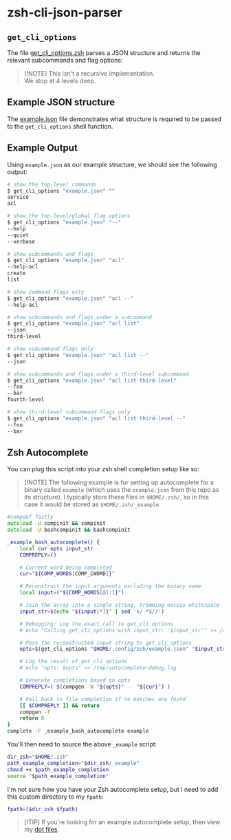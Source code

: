 # zsh-cli-json-parser

## `get_cli_options`

The file [get_cli_options.zsh](get_cli_options.zsh) parses a JSON structure and
returns the relevant subcommands and flag options:

> \[!NOTE\]
> This isn't a recursive implementation.\
> We stop at 4 levels deep.

## Example JSON structure

The [example.json](example.json) file demonstrates what structure is required to
be passed to the `get_cli_options` shell function.

## Example Output

Using `example.json` as our example structure, we should see the following
output:

```zsh
# show the top-level commands
$ get_cli_options "example.json" ""
service
acl

# show the top-level/global flag options
$ get_cli_options "example.json" "--"
--help
--quiet
--verbose

# show subcommands and flags
$ get_cli_options "example.json" "acl"
--help-acl
create
list

# show command flags only
$ get_cli_options "example.json" "acl --"
--help-acl

# show subcommands and flags under a subcommand
$ get_cli_options "example.json" "acl list"
--json
third-level

# show subcommand flags only
$ get_cli_options "example.json" "acl list --"
--json

# show subcommands and flags under a third-level subcommand
$ get_cli_options "example.json" "acl list third-level"
--foo
--bar
fourth-level

# show third-level subcommand flags only
$ get_cli_options "example.json" "acl list third-level --"
--foo
--bar
```

## Zsh Autocomplete

You can plug this script into your zsh shell completion setup like so:

> \[!NOTE\]
> The following example is for setting up autocomplete for a binary called
> `example` (which uses the `example.json` from this repo as its structure). I
> typically store these files in `$HOME/.zsh/`, so in this case it would be
> stored as `$HOME/.zsh/_example`.

```zsh
#compdef fastly
autoload -U compinit && compinit
autoload -U bashcompinit && bashcompinit

_example_bash_autocomplete() {
    local cur opts input_str
    COMPREPLY=()

    # Current word being completed
    cur="${COMP_WORDS[COMP_CWORD]}"

    # Reconstruct the input arguments excluding the binary name
    local input=("${COMP_WORDS[@]:1}")

	# Join the array into a single string, trimming excess whitespace
    input_str=$(echo "${input[*]}" | sed 's/ *$//')

    # Debugging: Log the exact call to get_cli_options
    # echo "Calling get_cli_options with input_str: '$input_str'" >> /tmp/autocomplete-debug.log

    # Pass the reconstructed input string to get_cli_options
    opts=$(get_cli_options "$HOME/.config/zsh/example.json" "$input_str")

    # Log the result of get_cli_options
    # echo "opts: $opts" >> /tmp/autocomplete-debug.log

    # Generate completions based on opts
    COMPREPLY=( $(compgen -W "${opts}" -- "${cur}") )

    # Fall back to file completion if no matches are found
    [[ $COMPREPLY ]] && return
    compgen -f
    return 0
}
complete -F _example_bash_autocomplete example
```

You'll then need to source the above `_example` script:

```zsh
dir_zsh="$HOME/.zsh"
path_example_completion="$dir_zsh/_example"
chmod +x $path_example_completion
source "$path_example_completion"
```

I'm not sure how you have your Zsh autocomplete setup, but I need to add this
custom directory to my `fpath`:

```zsh
fpath=($dir_zsh $fpath)
```

> \[!TIP\]
> If you're looking for an example autocomplete setup, then view my [dot
> files][1].

[1]: https://github.com/Integralist/dotfiles/blob/main/.config/zsh/autocomplete.zsh
